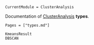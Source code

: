 ```@meta
CurrentModule = ClusterAnalysis
```

Documentation of [ClusterAnalysis](https://github.com/AugustoCL/ClusterAnalysis.jl) **types**.

```@index
Pages = ["types.md"]
```

```@docs
KmeansResult
DBSCAN
```